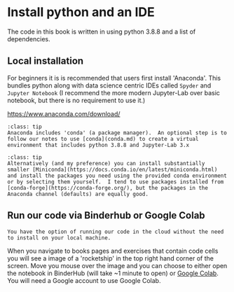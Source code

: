 # Install python and an IDE

The code in this book is written in using python 3.8.8 and a list of dependencies.

## Local installation

For beginners it is is recommended that users first install 'Anaconda'. This bundles python along with data science centric IDEs called `Spyder` and `Jupyter Notebook` (I recommend the more modern Jupyter-Lab over basic notebook, but there is no requirement to use it.)

https://www.anaconda.com/download/

```{admonition} See also
:class: tip
Anaconda includes 'conda' (a package manager).  An optional step is to follow our notes to use [conda](conda.md) to create a virtual environment that includes python 3.8.8 and Jupyter-Lab 3.x
```

```{admonition} My personal preference
:class: tip
Alternatively (and my preference) you can install substantially smaller [Miniconda](https://docs.conda.io/en/latest/miniconda.html) and install the packages you need using the provided conda environment or by selecting them yourself.  I tend to use packages installed from [conda-forge](https://conda-forge.org/), but the packages in the Anaconda channel (defaults) are equally good.
```


## Run our code via Binderhub or Google Colab

```{note}
You have the option of running our code in the cloud without the need to install on your local machine.
```

When you navigate to books pages and exercises that contain code cells you will see a image of a 'rocketship' in the top right hand corner of the screen.  Move you mouse over the image and you can choose to either open the notebook in BinderHub (will take ~1 minute to open) or [Google Colab](https://colab.research.google.com). You will need a Google account to use Google Colab.